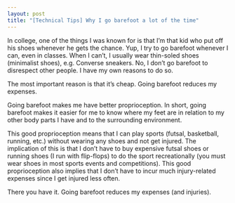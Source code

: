 ```yaml
---
layout: post
title: "[Technical Tips] Why I go barefoot a lot of the time"
---
```


In college, one of the things I was known for is that I’m that kid who put off his shoes whenever he gets the chance. Yup, I try to go barefoot whenever I can, even in classes. When I can’t, I usually wear thin-soled shoes (minimalist shoes), e.g. Converse sneakers. No, I don’t go barefoot to disrespect other people. I have my own reasons to do so.

The most important reason is that it’s cheap. Going barefoot reduces my expenses.

Going barefoot makes me have better proprioception. In short, going barefoot makes it easier for me to know where my feet are in relation to my other body parts I have and to the surrounding environment. 

This good proprioception means that I can play sports (futsal, basketball, running, etc.) without wearing any shoes and not get injured. The implication of this is that I don’t have to buy expensive futsal shoes or running shoes (I run with flip-flops) to do the sport recreationally (you must wear shoes in most sports events and competitions). This good proprioception also implies that I don’t have to incur much injury-related expenses since I get injured less often.

There you have it. Going barefoot reduces my expenses (and injuries).
